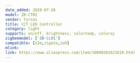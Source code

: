 ```yaml
---
date_added: 2020-07-28
model: ZB-CT01
vendor: Ysrsai
title: CCT LED Controller 
category: light
supports: on/off, brightness, colortemp, colorxy
zigbeemodel: ['ZB-CL01']
compatible: [z2m,zigate,iob]
mlink: 
link: https://www.aliexpress.com/item/10000201621618.html
---
```

